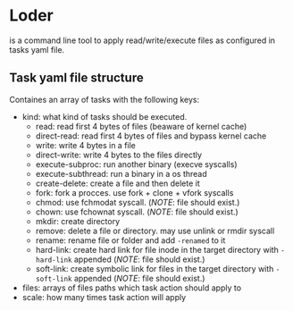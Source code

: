 # Loder
is a command line tool to apply read/write/execute files as configured in tasks yaml file.

## Task yaml file structure

Containes an array of tasks with the following keys:

- kind: what kind of tasks should be executed.
  - read: read first 4 bytes of files (beaware of kernel cache)
  - direct-read: read first 4 bytes of files and bypass kernel cache
  - write: write 4 bytes in a file
  - direct-write: write 4 bytes to the files directly
  - execute-subproc: run another binary (execve syscalls)
  - execute-subthread: run a binary in a os thread
  - create-delete: create a file and then delete it
  - fork: fork a procces. use fork + clone + vfork syscalls
  - chmod: use fchmodat syscall. (*NOTE*: file should exist.)
  - chown: use fchownat syscall. (*NOTE*: file should exist.)
  - mkdir: create directory
  - remove: delete a file or directory. may use unlink or rmdir syscall
  - rename: rename file or folder and add `-renamed` to it
  - hard-link: create hard link for file inode in the target directory with `-hard-link` appended (*NOTE*: file should exist.)
  - soft-link: create symbolic link for files in the target directory with `-soft-link` appended (*NOTE*: file should exist.)
- files: arrays of files paths which task action should apply to
- scale: how many times task action will apply